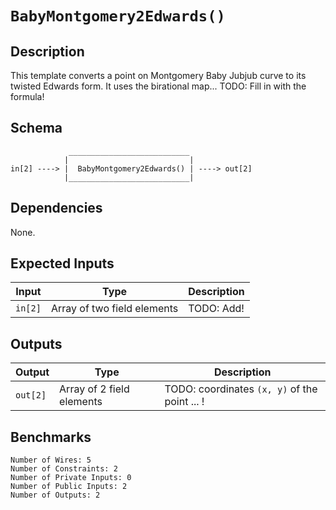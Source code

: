 # `BabyMontgomery2Edwards()`

## Description

This template converts a point on Montgomery Baby Jubjub curve to its twisted Edwards form. It uses the birational map... TODO: Fill in with the formula! 

## Schema

```
             ___________________________     
            |                           |
in[2] ----> |  BabyMontgomery2Edwards() | ----> out[2]
            |___________________________|
```

## Dependencies

None.

## Expected Inputs

| Input         | Type           | Description         |                                            
| ------------- | -------------  | -------------       | 
| `in[2]`       | Array of two field elements  | TODO: Add!  |

## Outputs

| Output        | Type           | Description     |
| ------------- | -------------  | ----------      | 
| `out[2]`      | Array of 2 field elements  | TODO: coordinates `(x, y)` of the point ... ! |

## Benchmarks 

```
Number of Wires: 5
Number of Constraints: 2
Number of Private Inputs: 0
Number of Public Inputs: 2
Number of Outputs: 2
```